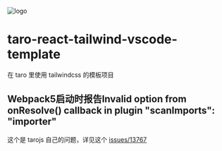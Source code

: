 
![logo](https://pic1.zhimg.com/v2-3ee20468f54bbfefcd0027283b21aaa8_720w.jpg?source=172ae18b)

# taro-react-tailwind-vscode-template

在 taro 里使用 tailwindcss 的模板项目

## Webpack5启动时报告Invalid option from onResolve() callback in plugin "scanImports": "importer"

这个是 tarojs 自己的问题，详见这个 [issues/13767](https://github.com/NervJS/taro/issues/13767)
